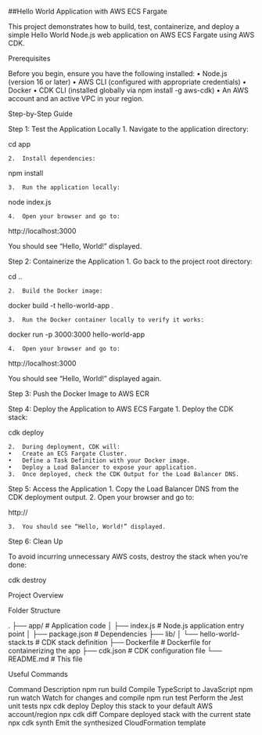 ##Hello World Application with AWS ECS Fargate

This project demonstrates how to build, test, containerize, and deploy a simple Hello World Node.js web application on AWS ECS Fargate using AWS CDK.

Prerequisites

Before you begin, ensure you have the following installed:
• Node.js (version 16 or later)
• AWS CLI (configured with appropriate credentials)
• Docker
• CDK CLI (installed globally via npm install -g aws-cdk)
• An AWS account and an active VPC in your region.

Step-by-Step Guide

Step 1: Test the Application Locally 1. Navigate to the application directory:

cd app

    2.	Install dependencies:

npm install

    3.	Run the application locally:

node index.js

    4.	Open your browser and go to:

http://localhost:3000

You should see “Hello, World!” displayed.

Step 2: Containerize the Application 1. Go back to the project root directory:

cd ..

    2.	Build the Docker image:

docker build -t hello-world-app .

    3.	Run the Docker container locally to verify it works:

docker run -p 3000:3000 hello-world-app

    4.	Open your browser and go to:

http://localhost:3000

You should see “Hello, World!” displayed again.

Step 3: Push the Docker Image to AWS ECR

Step 4: Deploy the Application to AWS ECS Fargate 1. Deploy the CDK stack:

cdk deploy

    2.	During deployment, CDK will:
    •	Create an ECS Fargate Cluster.
    •	Define a Task Definition with your Docker image.
    •	Deploy a Load Balancer to expose your application.
    3.	Once deployed, check the CDK Output for the Load Balancer DNS.

Step 5: Access the Application 1. Copy the Load Balancer DNS from the CDK deployment output. 2. Open your browser and go to:

http://<LoadBalancerDNS>

    3.	You should see “Hello, World!” displayed.

Step 6: Clean Up

To avoid incurring unnecessary AWS costs, destroy the stack when you’re done:

cdk destroy

Project Overview

Folder Structure

.
├── app/ # Application code
│ ├── index.js # Node.js application entry point
│ ├── package.json # Dependencies
├── lib/
│ └── hello-world-stack.ts # CDK stack definition
├── Dockerfile # Dockerfile for containerizing the app
├── cdk.json # CDK configuration file
└── README.md # This file

Useful Commands

Command Description
npm run build Compile TypeScript to JavaScript
npm run watch Watch for changes and compile
npm run test Perform the Jest unit tests
npx cdk deploy Deploy this stack to your default AWS account/region
npx cdk diff Compare deployed stack with the current state
npx cdk synth Emit the synthesized CloudFormation template
